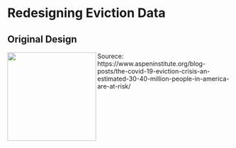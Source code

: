 <h1> Redesigning Eviction Data</h1>

<h2> Original Design </h2>

<img src="https://jgcrellin.github.io/portfolio/chart3_fsp.png" width ="200px" align="left"/>
<p> <emphasis> Sourece: https://www.aspeninstitute.org/blog-posts/the-covid-19-eviction-crisis-an-estimated-30-40-million-people-in-america-are-at-risk/ </emphasis> </p>
